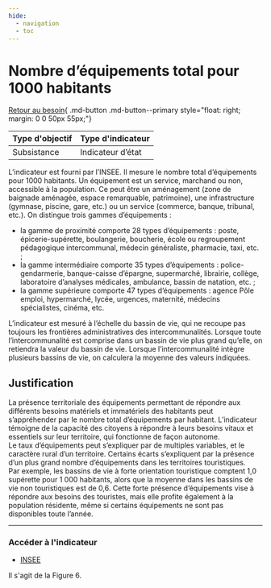 ```yaml
---
hide:
  - navigation
  - toc
---
```


# Nombre d’équipements total pour 1000 habitants 

[Retour au besoin](https://konsilion.github.io/diag360/pages/besoins/bi1){ .md-button .md-button--primary style="float: right; margin: 0 0 50px 55px;"}

|Type d'objectif|Type d'indicateur|
|--|--|
|Subsistance|Indicateur d’état|

L’indicateur est fourni par l’INSEE. Il mesure le nombre total d’équipements pour 1000 habitants. Un équipement est un service, marchand ou non, accessible à la population. Ce peut être un aménagement (zone de baignade aménagée, espace remarquable, patrimoine), une infrastructure (gymnase, piscine, gare, etc.) ou un service (commerce, banque, tribunal, etc.). On distingue trois gammes d’équipements : 

* la gamme de proximité comporte 28 types d’équipements : poste, épicerie-supérette, boulangerie, boucherie, école ou regroupement pédagogique intercommunal, médecin généraliste, pharmacie, taxi, etc. ; 
* la gamme intermédiaire comporte 35 types d’équipements : police-gendarmerie, banque-caisse d’épargne, supermarché, librairie, collège, laboratoire d’analyses médicales, ambulance, bassin de natation, etc. ; 
* la gamme supérieure comporte 47 types d’équipements : agence Pôle emploi, hypermarché, lycée, urgences, maternité, médecins spécialistes, cinéma, etc.

L’indicateur est mesuré à l’échelle du bassin de vie, qui ne recoupe pas toujours les frontières administratives des intercommunalités. Lorsque toute l’intercommunalité est comprise dans un bassin de vie plus grand qu’elle, on retiendra la valeur du bassin de vie. Lorsque l’intercommunalité intègre plusieurs bassins de vie, on calculera la moyenne des valeurs indiquées.  

## Justification

La présence territoriale des équipements permettant de répondre aux différents besoins matériels et immatériels des habitants peut s’appréhender par le nombre total d’équipements par habitant. L’indicateur témoigne de la capacité des citoyens à répondre à leurs besoins vitaux et essentiels sur leur territoire, qui fonctionne de façon autonome.  
Le taux d’équipements peut s’expliquer par de multiples variables, et le caractère rural d’un territoire.
Certains écarts s’expliquent par la présence d’un plus grand nombre d’équipements dans les territoires touristiques.  
Par exemple, les bassins de vie à forte orientation touristique comptent 1,0 supérette pour 1 000 habitants, alors que la moyenne dans les bassins de vie non touristiques est de 0,6. Cette forte présence d’équipements vise à répondre aux besoins des touristes, mais elle profite également à la population résidente, même si certains équipements ne sont pas disponibles toute l’année.

---

### Accéder à l'indicateur

- [INSEE](https://www.insee.fr/fr/statistiques/7455752) 

Il s'agit de la Figure 6.